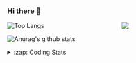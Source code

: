 ### Hi there 👋

<!--
**tao8687/tao8687** is a ✨ _special_ ✨ repository because its `README.md` (this file) appears on your GitHub profile.

Here are some ideas to get you started:

- 🔭 I’m currently working on ...
- 🌱 I’m currently learning ...
- 👯 I’m looking to collaborate on ...
- 🤔 I’m looking for help with ...
- 💬 Ask me about ...
- 📫 How to reach me: ...
- 😄 Pronouns: ...
- ⚡ Fun fact: ...
-->

<img align='right' src="https://media.giphy.com/media/M9gbBd9nbDrOTu1Mqx/giphy.gif" width="240">

  
![Top Langs](https://github-readme-stats.vercel.app/api/top-langs/?username=tao8687&layout=compact&title_color=23238E&text_color=A67D3D)

![Anurag's github stats](https://github-readme-stats.vercel.app/api?username=tao8687&show_icons=true&&text_color=A67D3D&title_color=23238E&show_icons=false&count_private=true&hide=stars)

<details>
  <summary>:zap: Coding Stats</summary>
  <br>
    
<!--START_SECTION:waka-->
![Code Time](http://img.shields.io/badge/Code%20Time-1%2C442%20hrs%2046%20mins-blue)

![Profile Views](http://img.shields.io/badge/Profile%20Views-4-blue)

**🐱 My GitHub Data** 

> 📦 1.5 MB Used in GitHub's Storage 
 > 
> 🏆 82 Contributions in the Year 2024
 > 
> 🚫 Not Opted to Hire
 > 
> 📜 50 Public Repositories 
 > 
> 🔑 25 Private Repositories 
 > 
**I'm an Early 🐤** 

```text
🌞 Morning                1320 commits        ██████████████████████░░░   86.39 % 
🌆 Daytime                87 commits          █░░░░░░░░░░░░░░░░░░░░░░░░   05.69 % 
🌃 Evening                117 commits         ██░░░░░░░░░░░░░░░░░░░░░░░   07.66 % 
🌙 Night                  4 commits           ░░░░░░░░░░░░░░░░░░░░░░░░░   00.26 % 
```
📅 **I'm Most Productive on Wednesday** 

```text
Monday                   220 commits         ████░░░░░░░░░░░░░░░░░░░░░   14.40 % 
Tuesday                  207 commits         ███░░░░░░░░░░░░░░░░░░░░░░   13.55 % 
Wednesday                274 commits         ████░░░░░░░░░░░░░░░░░░░░░   17.93 % 
Thursday                 199 commits         ███░░░░░░░░░░░░░░░░░░░░░░   13.02 % 
Friday                   217 commits         ████░░░░░░░░░░░░░░░░░░░░░   14.20 % 
Saturday                 210 commits         ███░░░░░░░░░░░░░░░░░░░░░░   13.74 % 
Sunday                   201 commits         ███░░░░░░░░░░░░░░░░░░░░░░   13.15 % 
```


📊 **This Week I Spent My Time On** 

```text
🕑︎ Time Zone: Asia/Shanghai

💬 Programming Languages: 
C++                      8 hrs 5 mins        ███████████░░░░░░░░░░░░░░   44.11 % 
Other                    6 hrs 57 mins       █████████░░░░░░░░░░░░░░░░   37.93 % 
Python                   1 hr                █░░░░░░░░░░░░░░░░░░░░░░░░   05.51 % 
Markdown                 47 mins             █░░░░░░░░░░░░░░░░░░░░░░░░   04.34 % 
YAML                     26 mins             █░░░░░░░░░░░░░░░░░░░░░░░░   02.37 % 

🔥 Editors: 
VS Code                  18 hrs 20 mins      █████████████████████████   100.00 % 

🐱‍💻 Projects: 
agvs                     8 hrs 50 mins       ████████████░░░░░░░░░░░░░   48.22 % 
autox                    4 hrs 2 mins        ██████░░░░░░░░░░░░░░░░░░░   22.08 % 
src                      2 hrs 7 mins        ███░░░░░░░░░░░░░░░░░░░░░░   11.62 % 
ackermann_gazebo         1 hr 28 mins        ██░░░░░░░░░░░░░░░░░░░░░░░   08.03 % 
wheeltec_robot           30 mins             █░░░░░░░░░░░░░░░░░░░░░░░░   02.75 % 

💻 Operating System: 
Linux                    18 hrs 20 mins      █████████████████████████   100.00 % 
```

**I Mostly Code in Python** 

```text
Python                   9 repos             ████████░░░░░░░░░░░░░░░░░   30.00 % 
C++                      8 repos             ███████░░░░░░░░░░░░░░░░░░   26.67 % 
JavaScript               2 repos             ██░░░░░░░░░░░░░░░░░░░░░░░   06.67 % 
Batchfile                1 repo              █░░░░░░░░░░░░░░░░░░░░░░░░   03.33 % 
HTML                     1 repo              █░░░░░░░░░░░░░░░░░░░░░░░░   03.33 % 
```



**Timeline**

![Lines of Code chart](https://raw.githubusercontent.com/tao8687/tao8687/master/assets/bar_graph.png)


 Last Updated on 22/03/2024 01:09:30 UTC
<!--END_SECTION:waka-->
</details>
